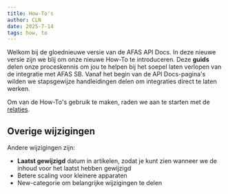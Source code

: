```yaml
---
title: How-To's
author: CLN
date: 2025-7-14
tags: how, to
---
```


Welkom bij de gloednieuwe versie van de AFAS API Docs. In deze nieuwe versie zijn we blij om onze nieuwe How-To te introduceren. Deze **guids** delen onze proceskennis om jou te helpen bij het soepel laten verlopen van de integratie met AFAS SB. Vanaf het begin van de API Docs-pagina's wilden we stapsgewijze handleidingen delen om integraties direct te laten werken.

Om van de How-To's gebruik te maken, raden we aan te starten met de [relaties](./howto-relations).

## Overige wijzigingen

Andere wijzigingen zijn:

- **Laatst gewijzigd** datum in artikelen, zodat je kunt zien wanneer we de inhoud voor het laatst hebben gewijzigd
- Betere scaling voor kleinere apparaten
- New-categorie om belangrijke wijzigingen te delen
